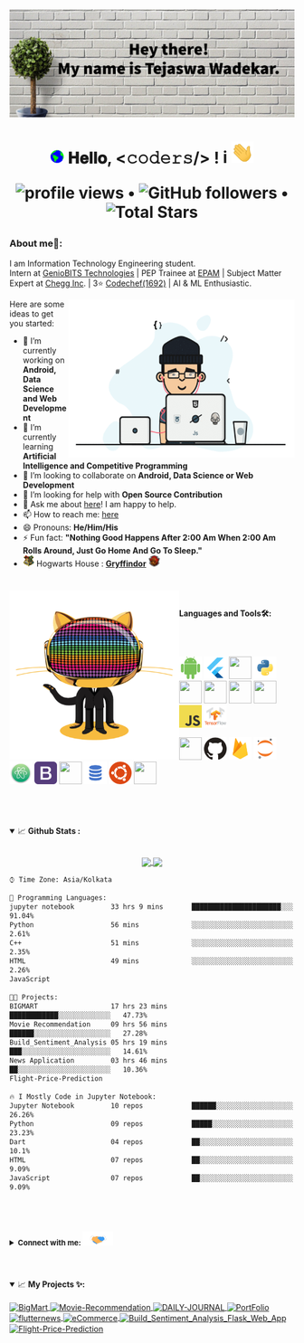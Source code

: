 <a href="http://tejaswawadekar.me/PortFolio">
<img src="https://github.com/IMPERIALLEGEND/IMPERIALLEGEND/raw/master/tej3.jpg" alt="Here is a little bit about me!">
</a>

<h1 align="center">
  <a target="_blank">
    <img src="https://github.com/IMPERIALLEGEND/IMPERIALLEGEND/blob/master/Earth.gif?raw=true" width="24px" style="max-width:100%;">
  </a>
  𝐇𝐞𝐥𝐥𝐨, &lt;𝚌𝚘𝚍𝚎𝚛𝚜/&gt; !
  <a target="_blank">i
    <img src="https://github.com/IMPERIALLEGEND/IMPERIALLEGEND/raw/master/Hi.gif" width="40px" />
  </a> 
  <p align="center">
  <img src="https://gpvc.arturio.dev/IMPERIALLEGEND" alt="profile views">  •  
  <img alt="GitHub followers" src="https://img.shields.io/github/followers/IMPERIALLEGEND?label=Followers&style=social">  •   
  <img src="https://img.shields.io/github/stars/IMPERIALLEGEND?label=Stars" alt="Total Stars">
</p>

</h1>



### About me🧑:
I am Information Technology Engineering student.<br/>
Intern at [GenioBITS Technologies](https://geniobits.com/) | PEP Trainee at [EPAM](https://www.epam.com/) | Subject Matter Expert at [Chegg Inc](https://www.chegg.com/). | 3⭐ [Codechef(1692)](https://www.codechef.com/users/imperial) | AI & ML Enthusiastic.

<img align="right" alt="GIF" src="https://github.com/IMPERIALLEGEND/IMPERIALLEGEND/raw/master/image.gif" width="400" height="280" />

Here are some ideas to get you started:

- 🔭 I’m currently working on **Android, Data Science and Web Development**
- 🌱 I’m currently learning **Artificial Intelligence and Competitive Programming**
- 👯 I’m looking to collaborate on **Android, Data Science or Web Development**
- 🤔 I’m looking for help with **Open Source Contribution**
- 💬 Ask me about [here](mailto:wadekartj@gmail.com)! I am happy to help.
- 📫 How to reach me: [here](https://in.linkedin.com/in/tejaswa-wadekar-532953193)
- 😄 Pronouns: **He/Him/His**
- ⚡ Fun fact: **"Nothing Good Happens After 2:00 Am When 2:00 Am Rolls Around, Just Go Home And Go To Sleep."**
- <img src="https://github.com/IMPERIALLEGEND/IMPERIALLEGEND/raw/master/house.png" width="20px" height="20px"/>  Hogwarts House : **[Gryffindor](https://harrypotter.fandom.com/wiki/Gryffindor)** <img width="20px" height="20px" src="https://github.com/IMPERIALLEGEND/IMPERIALLEGEND/raw/master/Gryffindor_ClearBG.png">

#

<a target="_blank"><img align="left" height="300" width="300" alt="GIF" src="https://github.com/IMPERIALLEGEND/IMPERIALLEGEND/raw/master/github.gif"></a>
<br/>



  <g-emoji class="g-emoji" alias="chart_with_upwards_trend" fallback-src="https://github.githubassets.com/images/icons/emoji/unicode/1f4c8.png"></g-emoji> 
  <strong>Languages and Tools🛠:</strong>

<br/>
<br/>

<code><img height="40" width="40" src="https://raw.githubusercontent.com/github/explore/80688e429a7d4ef2fca1e82350fe8e3517d3494d/topics/android/android.png"></code>
<code><img height="40" width="40" src="https://raw.githubusercontent.com/github/explore/80688e429a7d4ef2fca1e82350fe8e3517d3494d/topics/flutter/flutter.png"></code>
<code><img height="40" width="40" src="https://images.vexels.com/media/users/3/166401/isolated/preview/b82aa7ac3f736dd78570dd3fa3fa9e24-java-programming-language-icon-by-vexels.png"></code>
<code><img height="40" width="40" src="https://raw.githubusercontent.com/github/explore/80688e429a7d4ef2fca1e82350fe8e3517d3494d/topics/python/python.png"></code>
<code><img height="40" width="40" src="https://www.naveedashfaq.me/img/c++.png"></code>
<code><img height="40" width="40" src="https://cdn.iconscout.com/icon/free/png-512/c-programming-569564.png"></code>
<code><img height="40" width="40" src="https://www.flaticon.com/svg/static/icons/svg/1216/1216733.svg"></code>
<code><img height="40" width="40" src="https://cdn.iconscout.com/icon/free/png-256/css-131-722685.png"></code>
<code><img height="40" width="40" src="https://raw.githubusercontent.com/github/explore/80688e429a7d4ef2fca1e82350fe8e3517d3494d/topics/javascript/javascript.png"></code>
<code><img height="40" width="40" src="https://raw.githubusercontent.com/github/explore/80688e429a7d4ef2fca1e82350fe8e3517d3494d/topics/tensorflow/tensorflow.png"></code>

<code><img height="40" width="40" src="https://upload.wikimedia.org/wikipedia/commons/thumb/3/3f/Git_icon.svg/1024px-Git_icon.svg.png"></code>
<code><img height="40" width="40" src="https://raw.githubusercontent.com/github/explore/80688e429a7d4ef2fca1e82350fe8e3517d3494d/topics/github-api/github-api.png"></code>
<code><img height="40" width="40" src="https://raw.githubusercontent.com/github/explore/80688e429a7d4ef2fca1e82350fe8e3517d3494d/topics/firebase/firebase.png"></code>
<code><img height="40" width="40" src="https://raw.githubusercontent.com/github/explore/80688e429a7d4ef2fca1e82350fe8e3517d3494d/topics/jupyter-notebook/jupyter-notebook.png"></code>
<code><img height="40" width="40" src="https://raw.githubusercontent.com/github/explore/80688e429a7d4ef2fca1e82350fe8e3517d3494d/topics/atom/atom.png"></code>
<code><img height="40" width="40" src="https://raw.githubusercontent.com/github/explore/80688e429a7d4ef2fca1e82350fe8e3517d3494d/topics/bootstrap/bootstrap.png"></code>
<code><img height="40" width="40" src="https://encrypted-tbn0.gstatic.com/images?q=tbn:ANd9GcRT1PKsfJXnxOqnTRiIZ8VcdJDYBXD-qZnnpw&usqp=CAU"></code>
<code><img height="40" width="40" src="https://raw.githubusercontent.com/github/explore/80688e429a7d4ef2fca1e82350fe8e3517d3494d/topics/sql/sql.png"></code>
<code><img height="40" width="40" src="https://raw.githubusercontent.com/github/explore/80688e429a7d4ef2fca1e82350fe8e3517d3494d/topics/ubuntu/ubuntu.png"></code>
<code><img height="40" width="40" src="https://cdn.iconscout.com/icon/free/png-512/mongodb-3-1175138.png"></code>

<br/>



#


<details open="">
<summary>
  <g-emoji class="g-emoji" alias="chart_with_upwards_trend" fallback-src="https://github.githubassets.com/images/icons/emoji/unicode/1f4c8.png">📈</g-emoji> 
  <strong>Github Stats : </strong>
</summary>
<br>
  
<p align="center">
  <a href="https://github.com/IMPERIALLEGEND">
    <img align="center" src="https://github-readme-stats.vercel.app/api?username=IMPERIALLEGEND&show_icons=true&hide_border=true&title_color=94b4a4&amp&icon_color=FFFFFF&amp&text_color=FFFFFF&amp&bg_color=000000&count_private=true&include_all_commits=true"/>
  </a>
  <a href="https://github.com/IMPERIALLEGEND">
    <img align="center" height="195px" src="https://github-readme-stats.vercel.app/api/top-langs/?username=IMPERIALLEGEND&text_color=FFFFFF&bg_color=000000&title_color=94b4a4&langs_count=15&layout=compact&hide_border=true" />
  </a>
  
 ```text
⌚︎ Time Zone: Asia/Kolkata

💬 Programming Languages: 
jupyter notebook         33 hrs 9 mins       ██████████████████████░░░   91.04% 
Python                   56 mins             ░░░░░░░░░░░░░░░░░░░░░░░░░   2.61% 
C++                      51 mins             ░░░░░░░░░░░░░░░░░░░░░░░░░   2.35% 
HTML                     49 mins             ░░░░░░░░░░░░░░░░░░░░░░░░░   2.26% 
JavaScript 
 
 🐱‍💻 Projects: 
BIGMART                  17 hrs 23 mins       ████████████░░░░░░░░░░░░░   47.73% 
Movie Recommendation     09 hrs 56 mins       ██████░░░░░░░░░░░░░░░░░░░   27.28% 
Build_Sentiment_Analysis 05 hrs 19 mins       ███░░░░░░░░░░░░░░░░░░░░░░   14.61% 
News Application         03 hrs 46 mins       ██░░░░░░░░░░░░░░░░░░░░░░░   10.36% 
Flight-Price-Prediction    
 
🔥 I Mostly Code in Jupyter Notebook: 
Jupyter Notebook         10 repos            ██████░░░░░░░░░░░░░░░░░░░   26.26% 
Python                   09 repos            █████░░░░░░░░░░░░░░░░░░░░   23.23% 
Dart                     04 repos            ██░░░░░░░░░░░░░░░░░░░░░░░   10.1% 
HTML                     07 repos            ██░░░░░░░░░░░░░░░░░░░░░░░   9.09% 
JavaScript               07 repos            ██░░░░░░░░░░░░░░░░░░░░░░░   9.09%

```


  
  
</p>


</details>
<br>

#

<details>
  <summary>  <font size="2"><b>Connect with me:<a target="_blank">
    <img src="https://github.com/IMPERIALLEGEND/IMPERIALLEGEND/raw/master/Handshake.gif"  height="25px" style="max-width:100%;">
  </a></b></font></summary> 
    
</br> 

[<img align="left" alt="Tejaswa | Github" width="35px" src="https://github.com/IMPERIALLEGEND/IMPERIALLEGEND/raw/master/linkedin.svg" />][Linkedin]
[<img align="left" alt="Tejaswa | Github" width="35px" src="https://github.com/IMPERIALLEGEND/IMPERIALLEGEND/raw/master/github.svg" />][myprofile]
[<img align="left" alt="Tejaswa | Instagram" width="35px" src="https://github.com/IMPERIALLEGEND/IMPERIALLEGEND/raw/master/instagram.svg" />][instagram]
[<img align="left" alt="Tejaswa | Twitter" width="35px" src="https://github.com/IMPERIALLEGEND/IMPERIALLEGEND/raw/master/twitter.svg" />][twitter]
[<img align="left" alt="Tejaswa | Facebook" width="35px" src="https://github.com/IMPERIALLEGEND/IMPERIALLEGEND/raw/master/facebook.svg" />][facebook]
[<img align="left" alt="Tejaswa | Facebook" width="35px" src="https://github.com/IMPERIALLEGEND/IMPERIALLEGEND/raw/master/telegram.svg" />][Telegram]
[<img align="left" alt="Tejaswa | Github" width="35px" src="https://github.com/IMPERIALLEGEND/IMPERIALLEGEND/raw/master/gmail.svg" />][Gmail]

</details>
<br/>

#

<details open="">
<summary>
  <g-emoji class="g-emoji" alias="chart_with_upwards_trend" fallback-src="https://github.githubassets.com/images/icons/emoji/unicode/1f4c8.png">📈</g-emoji> 
  <strong>My Projects ✨:</strong>
</summary>
  </br>
  
<a href="https://github.com/IMPERIALLEGEND/BigMart">
  <img align="center" src="https://github-readme-stats.vercel.app/api/pin/?username=IMPERIALLEGEND&repo=BigMart&show_icons=true&theme=outrun&hide=stars,commits,prs,issues,contribs" alt="BigMart"/>
</a>
<a href="https://github.com/IMPERIALLEGEND/Movie-Recommendation">
  <img align="center" src="https://github-readme-stats.vercel.app/api/pin/?username=IMPERIALLEGEND&repo=Movie-Recommendation&show_icons=true&theme=outrun&hide=stars,commits,prs,issues,contribs" alt="Movie-Recommendation"/>
  
</a>


<a href="https://github.com/IMPERIALLEGEND/DAILY-JOURNAL">
  <img align="center" src="https://github-readme-stats.vercel.app/api/pin/?username=IMPERIALLEGEND&repo=DAILY-JOURNAL&show_icons=true&hide=stars,commits,prs,issues,contribs&theme=synthwave" alt="DAILY-JOURNAL">
</a>
<a href="https://github.com/IMPERIALLEGEND/PortFolio">
  <img align="center" src="https://github-readme-stats.vercel.app/api/pin/?username=IMPERIALLEGEND&repo=PortFolio&show_icons=true&hide=stars,commits,prs,issues,contribs&theme=synthwave" alt="PortFolio"/>
</a>


<a href="https://github.com/IMPERIALLEGEND/flutternews">
  <img align="center" src="https://github-readme-stats.vercel.app/api/pin/?username=IMPERIALLEGEND&repo=flutternews&show_icons=true&theme=outrun&hide=stars,commits,prs,issues,contribs" alt="flutternews"/>
</a>
<a href="https://github.com/IMPERIALLEGEND/eCommerce">
  <img align="center" src="https://github-readme-stats.vercel.app/api/pin/?username=IMPERIALLEGEND&repo=eCommerce&show_icons=true&theme=outrun&hide=stars,commits,prs,issues,contribs" alt="eCommerce"/>
</a>

<a href="https://github.com/IMPERIALLEGEND/Build_Sentiment_Analysis_Flask_Web_App">
  <img align="center" src="https://github-readme-stats.vercel.app/api/pin/?username=IMPERIALLEGEND&repo=Build_Sentiment_Analysis_Flask_Web_App&show_icons=true&hide=stars,commits,prs,issues,contribs&theme=synthwave" alt="Build_Sentiment_Analysis_Flask_Web_App"/>
</a>
<a href="https://github.com/IMPERIALLEGEND/Flight-Price-Prediction">
  <img align="center" src="https://github-readme-stats.vercel.app/api/pin/?username=IMPERIALLEGEND&repo=Flight-Price-Prediction&show_icons=true&hide=stars,commits,prs,issues,contribs&theme=synthwave" alt="Flight-Price-Prediction"/>
</a>




[myprofile]: <https://github.com/IMPERIALLEGEND>
[Telegram]: <https://t.me/tejaswawadekar>
[Linkedin]: <https://in.linkedin.com/in/tejaswa-wadekar-532953193>
[Gmail]: <mailto:wadekartj@gmail.com>
[facebook]: <https://www.facebook.com/tejaswa.wadekar.315>
[instagram]: <https://www.instagram.com/tejaswawadekar>
[twitter]: <https://twitter.com/TejaswaW>
